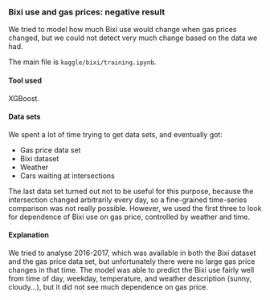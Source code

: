 ### Bixi use and gas prices: negative result

We tried to model how much Bixi use would change when gas prices changed, but we could not detect very much change based on the data we had.

The main file is `kaggle/bixi/training.ipynb`.

#### Tool used

XGBoost.

#### Data sets

We spent a lot of time trying to get data sets, and eventually got:

- Gas price data set
- Bixi dataset
- Weather
- Cars waiting at intersections

The last data set turned out not to be useful for this purpose, because the intersection changed arbitrarily every day, so a fine-grained time-series comparison was not really possible. However, we used the first three to look for dependence of Bixi use on gas price, controlled by weather and time.

#### Explanation

We tried to analyse 2016-2017, which was available in both the Bixi dataset
and the gas price data set, but unfortunately there were no large gas price changes in that time.
The model was able to predict the Bixi use fairly well from time of day, weekday, temperature, and weather description (sunny, cloudy...), but it did not see much dependence on gas price.
